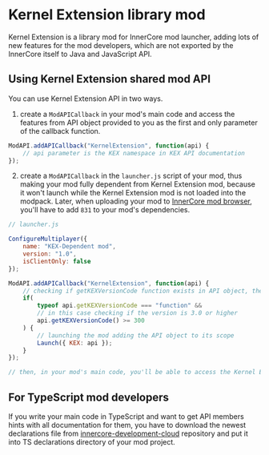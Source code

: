 # Kernel Extension library mod

Kernel Extension is a library mod for InnerCore mod launcher, adding lots of new features for the mod developers, which are not exported by the InnerCore itself to Java and JavaScript API.

## **Using Kernel Extension shared mod API**

You can use Kernel Extension API in two ways.

1) create a `ModAPICallback` in your mod's main code and access the features from API object provided to you as the first and only parameter of the callback function.

```js
ModAPI.addAPICallback("KernelExtension", function(api) {
    // api parameter is the KEX namespace in KEX API documentation
});
```

2) create a `ModAPICallback` in the `launcher.js` script of your mod, thus making your mod fully dependent from Kernel Extension mod, because it won't launch while the Kernel Extension mod is not loaded into the modpack. Later, when uploading your mod to [InnerCore mod browser](https://icmods.mineprogramming.org), you'll have to add `831` to your mod's dependencies.

```js
// launcher.js

ConfigureMultiplayer({
    name: "KEX-Dependent mod",
    version: "1.0",
    isClientOnly: false
});

ModAPI.addAPICallback("KernelExtension", function(api) {
    // checking if getKEXVersionCode function exists in API object, then calling it and checking if the version is applicable for your mod
    if(
        typeof api.getKEXVersionCode === "function" &&
        // in this case checking if the version is 3.0 or higher
        api.getKEXVersionCode() >= 300
    ) {
        // launching the mod adding the API object to its scope
        Launch({ KEX: api });
    }
});

// then, in your mod's main code, you'll be able to access the Kernel Extension API using the KEX variable (same as in documentation, so this way is very convenient for TypeScript developers using KEX API declarations)
```

## **For TypeScript mod developers**

If you write your main code in TypeScript and want to get API members hints with all documentation for them,
you have to download the newest declarations file from [innercore-development-cloud](https://github.com/DMHYT/innercore-development-cloud/tree/kex-declarations/) repository and put it into TS declarations directory of your mod project.
